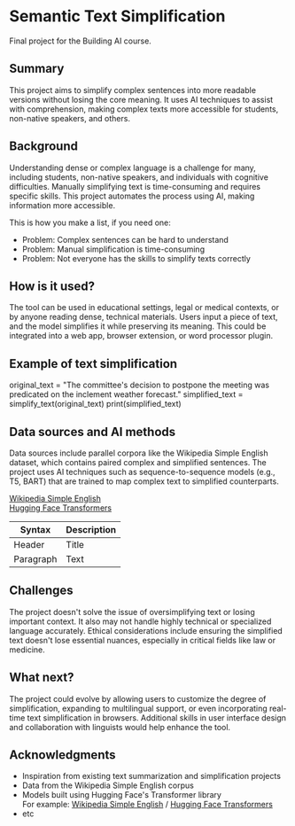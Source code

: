 <!-- This is the markdown template for the final project of the Building AI course, 
created by Reaktor Innovations and University of Helsinki. 
Copy the template, paste it to your GitHub README and edit! -->

# Semantic Text Simplification

Final project for the Building AI course.

## Summary

This project aims to simplify complex sentences into more readable versions without losing the core meaning. It uses AI techniques to assist with comprehension, making complex texts more accessible for students, non-native speakers, and others.

## Background

Understanding dense or complex language is a challenge for many, including students, non-native speakers, and individuals with cognitive difficulties. Manually simplifying text is time-consuming and requires specific skills. This project automates the process using AI, making information more accessible.

This is how you make a list, if you need one:
* Problem: Complex sentences can be hard to understand
* Problem: Manual simplification is time-consuming
* Problem: Not everyone has the skills to simplify texts correctly

## How is it used?

The tool can be used in educational settings, legal or medical contexts, or by anyone reading dense, technical materials. Users input a piece of text, and the model simplifies it while preserving its meaning. This could be integrated into a web app, browser extension, or word processor plugin.

## Example of text simplification
original_text = "The committee's decision to postpone the meeting was predicated on the inclement weather forecast."
simplified_text = simplify_text(original_text) print(simplified_text)

## Data sources and AI methods

Data sources include parallel corpora like the Wikipedia Simple English dataset, which contains paired complex and simplified sentences. The project uses AI techniques such as sequence-to-sequence models (e.g., T5, BART) that are trained to map complex text to simplified counterparts.

[Wikipedia Simple English](https://simple.wikipedia.org/wiki/Main_Page)  
[Hugging Face Transformers](https://huggingface.co/transformers/)

| Syntax      | Description |
| ----------- | ----------- |
| Header      | Title       |
| Paragraph   | Text        |

## Challenges

The project doesn't solve the issue of oversimplifying text or losing important context. It also may not handle highly technical or specialized language accurately. Ethical considerations include ensuring the simplified text doesn't lose essential nuances, especially in critical fields like law or medicine.

## What next?

The project could evolve by allowing users to customize the degree of simplification, expanding to multilingual support, or even incorporating real-time text simplification in browsers. Additional skills in user interface design and collaboration with linguists would help enhance the tool.

## Acknowledgments

* Inspiration from existing text summarization and simplification projects
* Data from the Wikipedia Simple English corpus
* Models built using Hugging Face's Transformer library
  <br>For example: [Wikipedia Simple English](https://simple.wikipedia.org/wiki/Main_Page) / [Hugging Face Transformers](https://huggingface.co/transformers)
* etc
